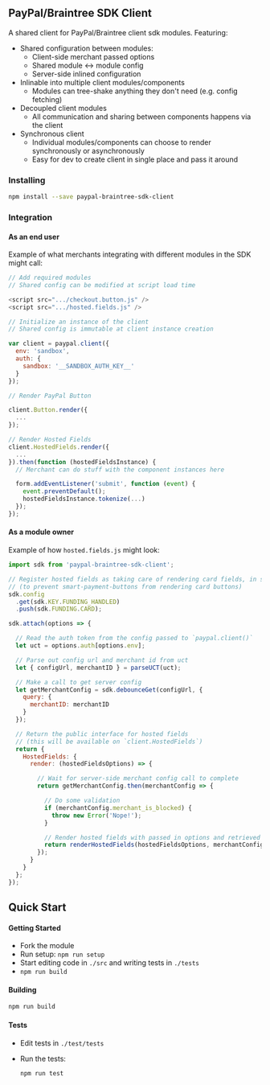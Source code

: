 PayPal/Braintree SDK Client
---------------------------

A shared client for PayPal/Braintree client sdk modules. Featuring:

- Shared configuration between modules:
  - Client-side merchant passed options
  - Shared module <-> module config
  - Server-side inlined configuration
- Inlinable into multiple client modules/components
  - Modules can tree-shake anything they don't need (e.g. config fetching)
- Decoupled client modules
  - All communication and sharing between components happens via the client
- Synchronous client
  - Individual modules/components can choose to render synchronously or asynchronously
  - Easy for dev to create client in single place and pass it around

### Installing

```bash
npm install --save paypal-braintree-sdk-client
```

### Integration

#### As an end user

Example of what merchants integrating with different modules in the SDK might call:

```javascript
// Add required modules
// Shared config can be modified at script load time

<script src=".../checkout.button.js" />
<script src=".../hosted.fields.js" />

// Initialize an instance of the client
// Shared config is immutable at client instance creation

var client = paypal.client({
  env: 'sandbox',
  auth: {
    sandbox: '__SANDBOX_AUTH_KEY__'
  }
});

// Render PayPal Button

client.Button.render({
  ...
});

// Render Hosted Fields
client.HostedFields.render({
  ...
}).then(function (hostedFieldsInstance) {
  // Merchant can do stuff with the component instances here

  form.addEventListener('submit', function (event) {
    event.preventDefault();
    hostedFieldsInstance.tokenize(...)
  });
});
```

#### As a module owner

Example of how `hosted.fields.js` might look:

```javascript
import sdk from 'paypal-braintree-sdk-client';

// Register hosted fields as taking care of rendering card fields, in shared config
// (to prevent smart-payment-buttons from rendering card buttons)
sdk.config
  .get(sdk.KEY.FUNDING_HANDLED)
  .push(sdk.FUNDING.CARD);

sdk.attach(options => {

  // Read the auth token from the config passed to `paypal.client()`
  let uct = options.auth[options.env];

  // Parse out config url and merchant id from uct
  let { configUrl, merchantID } = parseUCT(uct);

  // Make a call to get server config
  let getMerchantConfig = sdk.debounceGet(configUrl, {
    query: {
      merchantID: merchantID
    }
  });

  // Return the public interface for hosted fields
  // (this will be available on `client.HostedFields`)
  return {
    HostedFields: {
      render: (hostedFieldsOptions) => {

        // Wait for server-side merchant config call to complete
        return getMerchantConfig.then(merchantConfig => {

          // Do some validation
          if (merchantConfig.merchant_is_blocked) {
            throw new Error('Nope!');
          }

          // Render hosted fields with passed in options and retrieved merchant config
          return renderHostedFields(hostedFieldsOptions, merchantConfig);
        });
      }
    }
  };
});
```

Quick Start
-----------

#### Getting Started

- Fork the module
- Run setup: `npm run setup`
- Start editing code in `./src` and writing tests in `./tests`
- `npm run build`

#### Building

```bash
npm run build
```

#### Tests

- Edit tests in `./test/tests`
- Run the tests:

  ```bash
  npm run test
  ```
